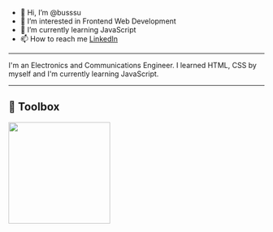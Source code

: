 - 👋 Hi, I’m @busssu
- 👀 I’m interested in Frontend Web Development
- 🌱 I’m currently learning JavaScript
- 📫 How to reach me [LinkedIn](https://www.linkedin.com/in/busrabiner/)

---

I'm an Electronics and Communications Engineer. I learned HTML, CSS by myself and I'm currently learning JavaScript.

---

## 🧰 Toolbox

<img src="https://cdn.iconscout.com/icon/free/png-256/html5-40-1175193.png" width ="200px" height="200px"/>
<!--![](https://cdn.iconscout.com/icon/free/png-256/html5-40-1175193.png/|| ) ![](https://www.rivecost.com/wp-content/uploads/2020/12/504-5048887_cascading-style-sheets-logo-html-blue-text-png.jpg) ![](https://upload.wikimedia.org/wikipedia/commons/thumb/9/99/Unofficial_JavaScript_logo_2.svg/1024px-Unofficial_JavaScript_logo_2.svg.png) ![](https://cdn.icon-icons.com/icons2/2107/PNG/512/file_type_vscode_icon_130084.png)-->

<!---
busssu/busssu is a ✨ special ✨ repository because its `README.md` (this file) appears on your GitHub profile.
You can click the Preview link to take a look at your changes.
--->

